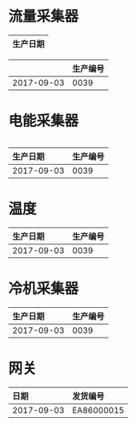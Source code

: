 # 流量采集器

| 生产日期 |
| :--- |


|  | 生产编号 |
| :--- | :--- |
| 2017-09-03 | 0039 |

# 

# 电能采集器

|  |
| :--- |


| 生产日期 | 生产编号 |
| :--- | :--- |
| 2017-09-03 | 0039 |

# 

# 温度

| 生产日期 | 生产编号 |
| :--- | :--- |
| 2017-09-03 | 0039 |

# 冷机采集器

| 生产日期 | 生产编号 |
| :--- | :--- |
| 2017-09-03 | 0039 |

# 网关

| 日期 | 发货编号 |
| :--- | :--- |
| 2017-09-03 | EA86000015 |



